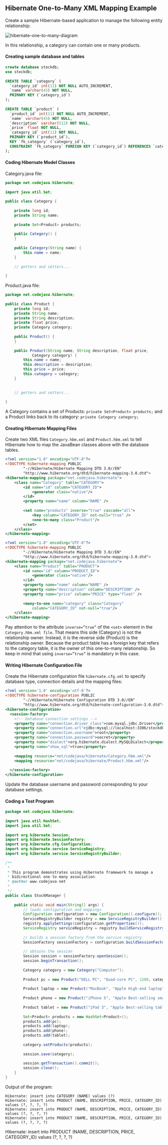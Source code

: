 ## Hibernate One-to-Many XML Mapping Example
Create a sample Hibernate-based application to manage the following entity relationship:

![hibernate-one-to-many-diagram](https://cloud.githubusercontent.com/assets/13823751/13234128/ca5ac55a-d97c-11e5-8454-29682ad62b5f.png)

In this relationship, a category can contain one or many products.

#### Creating sample database and tables
```sql
create database stockdb;
use stockdb;
 
CREATE TABLE `category` (
  `category_id` int(11) NOT NULL AUTO_INCREMENT,
  `name` varchar(45) NOT NULL,
  PRIMARY KEY (`category_id`)
);
 
CREATE TABLE `product` (
  `product_id` int(11) NOT NULL AUTO_INCREMENT,
  `name` varchar(45) NOT NULL,
  `description` varchar(512) NOT NULL,
  `price` float NOT NULL,
  `category_id` int(11) NOT NULL,
  PRIMARY KEY (`product_id`),
  KEY `fk_category` (`category_id`),
  CONSTRAINT `fk_category` FOREIGN KEY (`category_id`) REFERENCES `category` (`category_id`)
);
```
#### Coding Hibernate Model Classes
Category.java file:
```java
package net.codejava.hibernate;
 
import java.util.Set;
 
public class Category {
 
    private long id;
    private String name;
 
    private Set<Product> products;
 
    public Category() {
    }
 
    public Category(String name) {
        this.name = name;
    }
 
    // getters and setters...
 
}
```
Product.java file:
```java
package net.codejava.hibernate;
 
public class Product {
    private long id;
    private String name;
    private String description;
    private float price;
    private Category category;
 
    public Product() {
    }
 
    public Product(String name, String description, float price,
            Category category) {
        this.name = name;
        this.description = description;
        this.price = price;
        this.category = category;
    }
 
 
    // getters and setters...
 
}
```
A Category contains a set of Products: `private Set<Product> products;` and a Product links back to its category: `private Category category;`
#### Creating Hibernate Mapping Files
Create two XML files `Category.hbm.xml` and `Product.hbm.xml` to tell Hibernate how to map the JavaBean classes above with the database tables.
```xml
<?xml version="1.0" encoding="UTF-8"?>
<!DOCTYPE hibernate-mapping PUBLIC
        "-//Hibernate/Hibernate Mapping DTD 3.0//EN"
        "http://www.hibernate.org/dtd/hibernate-mapping-3.0.dtd">
<hibernate-mapping package="net.codejava.hibernate">
    <class name="Category" table="CATEGORY">
        <id name="id" column="CATEGORY_ID">
            <generator class="native"/>
        </id>
        <property name="name" column="NAME" />
 
        <set name="products" inverse="true" cascade="all">
            <key column="CATEGORY_ID" not-null="true" />
            <one-to-many class="Product"/>
        </set>
    </class> 
</hibernate-mapping>
```
```xml
<?xml version="1.0" encoding="UTF-8"?>
<!DOCTYPE hibernate-mapping PUBLIC
        "-//Hibernate/Hibernate Mapping DTD 3.0//EN"
        "http://www.hibernate.org/dtd/hibernate-mapping-3.0.dtd">
<hibernate-mapping package="net.codejava.hibernate">
    <class name="Product" table="PRODUCT">
        <id name="id" column="PRODUCT_ID">
            <generator class="native"/>
        </id>
        <property name="name" column="NAME" />
        <property name="description" column="DESCRIPTION" />
        <property name="price" column="PRICE" type="float" />
         
        <many-to-one name="category" class="Category"
            column="CATEGORY_ID" not-null="true"/>
    </class> 
</hibernate-mapping>
```
Pay attention to the attribute `inverse=”true”` of the `<set>` element in the `Category.hbm.xml file`. That means this side (Category) is not the relationship owner. Instead, it is the reverse side (Product) is the relationship owner. Because the product table has a foreign key that refers to the category table, it is the owner of this one-to-many relationship. So keep in mind that using `inverse=”true”` is mandatory in this case.

#### Writing Hibernate Configuration File
Create the Hibernate configuration file `hibernate.cfg.xml` to specify database type, connection details and the mapping files:
```xml
<?xml version='1.0' encoding='utf-8'?>
<!DOCTYPE hibernate-configuration PUBLIC
        "-//Hibernate/Hibernate Configuration DTD 3.0//EN"
        "http://www.hibernate.org/dtd/hibernate-configuration-3.0.dtd">
<hibernate-configuration>       
  <session-factory>
    <!-- Database connection settings -->
    <property name="connection.driver_class">com.mysql.jdbc.Driver</property>
    <property name="connection.url">jdbc:mysql://localhost:3306/stockdb</property>
    <property name="connection.username">root</property>
    <property name="connection.password">secret</property>
    <property name="dialect">org.hibernate.dialect.MySQLDialect</property>
    <property name="show_sql">true</property>
     
    <mapping resource="net/codejava/hibernate/Category.hbm.xml"/>
    <mapping resource="net/codejava/hibernate/Product.hbm.xml"/>
       
  </session-factory>
</hibernate-configuration>
```
Update the database username and password corresponding to your database settings.
#### Coding a Test Program
```java
package net.codejava.hibernate;
 
import java.util.HashSet;
import java.util.Set;
 
import org.hibernate.Session;
import org.hibernate.SessionFactory;
import org.hibernate.cfg.Configuration;
import org.hibernate.service.ServiceRegistry;
import org.hibernate.service.ServiceRegistryBuilder;
 
/**
 *
 * This program demonstrates using Hibernate framework to manage a
 * bidirectional one-to-many association.
 * @author www.codejava.net
 *
 */
public class StockManager {
 
    public static void main(String[] args) {
        // loads configuration and mappings
        Configuration configuration = new Configuration().configure();
        ServiceRegistryBuilder registry = new ServiceRegistryBuilder();
        registry.applySettings(configuration.getProperties());
        ServiceRegistry serviceRegistry = registry.buildServiceRegistry();
         
        // builds a session factory from the service registry
        SessionFactory sessionFactory = configuration.buildSessionFactory(serviceRegistry);
         
        // obtains the session
        Session session = sessionFactory.openSession();
        session.beginTransaction();
         
        Category category = new Category("Computer");
         
        Product pc = new Product("DELL PC", "Quad-core PC", 1200, category);
         
        Product laptop = new Product("MacBook", "Apple High-end laptop", 2100, category);
         
        Product phone = new Product("iPhone 5", "Apple Best-selling smartphone", 499, category);
         
        Product tablet = new Product("iPad 3", "Apple Best-selling tablet", 1099, category);
         
        Set<Product> products = new HashSet<Product>();
        products.add(pc);
        products.add(laptop);
        products.add(phone);
        products.add(tablet);
         
        category.setProducts(products);
         
        session.save(category);
         
        session.getTransaction().commit();
        session.close();       
    }
}
```
Output of the program:
```
Hibernate: insert into CATEGORY (NAME) values (?)
Hibernate: insert into PRODUCT (NAME, DESCRIPTION, PRICE, CATEGORY_ID) values (?, ?, ?, ?)
Hibernate: insert into PRODUCT (NAME, DESCRIPTION, PRICE, CATEGORY_ID) values (?, ?, ?, ?)
Hibernate: insert into PRODUCT (NAME, DESCRIPTION, PRICE, CATEGORY_ID) values (?, ?, ?, ?)
```
Hibernate: insert into PRODUCT (NAME, DESCRIPTION, PRICE, CATEGORY_ID) values (?, ?, ?, ?)

